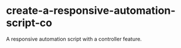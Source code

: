 # create-a-responsive-automation-script-co
A responsive automation script with a controller feature.
